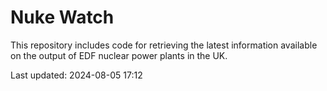 # Nuke Watch

This repository includes code for retrieving the latest information available on the output of EDF nuclear power plants in the UK.

Last updated: 2024-08-05 17:12